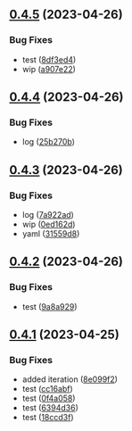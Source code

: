 ## [0.4.5](https://github.com/codingkwazii/nx-react-actions/compare/v0.4.4...v0.4.5) (2023-04-26)


### Bug Fixes

* test ([8df3ed4](https://github.com/codingkwazii/nx-react-actions/commit/8df3ed4c85819c4393dc91a1b035625d9f9ef5cf))
* wip ([a907e22](https://github.com/codingkwazii/nx-react-actions/commit/a907e221a8f91fe9b9ea90bb9ceaf9a76267ca5c))



## [0.4.4](https://github.com/codingkwazii/nx-react-actions/compare/v0.4.3...v0.4.4) (2023-04-26)


### Bug Fixes

* log ([25b270b](https://github.com/codingkwazii/nx-react-actions/commit/25b270b478e7b706dd522177dd38a8922a01c666))



## [0.4.3](https://github.com/codingkwazii/nx-react-actions/compare/v0.4.2...v0.4.3) (2023-04-26)


### Bug Fixes

* log ([7a922ad](https://github.com/codingkwazii/nx-react-actions/commit/7a922ad5f5b5ec184729751295480db4a6099871))
* wip ([0ed162d](https://github.com/codingkwazii/nx-react-actions/commit/0ed162def65ea19c11611097cd2cd3021a9cfad4))
* yaml ([31559d8](https://github.com/codingkwazii/nx-react-actions/commit/31559d8d199f7113506b5cc01b8674e6629195fe))



## [0.4.2](https://github.com/codingkwazii/nx-react-actions/compare/v0.4.1...v0.4.2) (2023-04-26)


### Bug Fixes

* test ([9a8a929](https://github.com/codingkwazii/nx-react-actions/commit/9a8a929802ec68ea423357ce710f20883abe05a3))



## [0.4.1](https://github.com/codingkwazii/nx-react-actions/compare/v0.4.0...v0.4.1) (2023-04-25)


### Bug Fixes

* added iteration ([8e099f2](https://github.com/codingkwazii/nx-react-actions/commit/8e099f208f228606bee80542c0e7250775f60152))
* test ([cc16abf](https://github.com/codingkwazii/nx-react-actions/commit/cc16abf97d8efc19ae98507b687dada11d9585b5))
* test ([0f4a058](https://github.com/codingkwazii/nx-react-actions/commit/0f4a0587778dde16031b96fad54a279accc4ad0b))
* test ([6394d36](https://github.com/codingkwazii/nx-react-actions/commit/6394d3643a8d097feefd6c9a4a7abb332c996d7b))
* test ([18ccd3f](https://github.com/codingkwazii/nx-react-actions/commit/18ccd3f652ed9c4c9d25e6e1c1668ed891ff1dd0))



